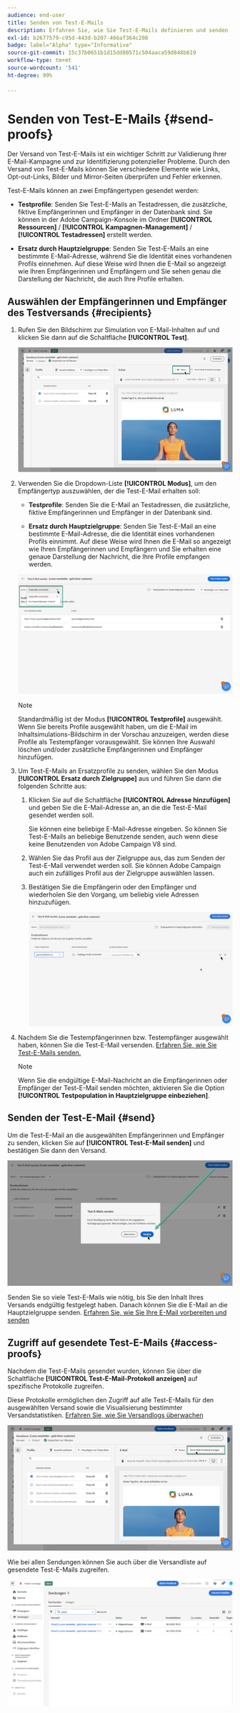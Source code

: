 ```yaml
---
audience: end-user
title: Senden von Test-E-Mails
description: Erfahren Sie, wie Sie Test-E-Mails definieren und senden
exl-id: b2677579-c95d-443d-b207-466af364c208
badge: label="Alpha" type="Informative"
source-git-commit: 15c37b0651b1d15dd80571c504aaca59d848b619
workflow-type: tm+mt
source-wordcount: '541'
ht-degree: 99%

---
```


# Senden von Test-E-Mails {#send-proofs}

Der Versand von Test-E-Mails ist ein wichtiger Schritt zur Validierung Ihrer E-Mail-Kampagne und zur Identifizierung potenzieller Probleme. Durch den Versand von Test-E-Mails können Sie verschiedene Elemente wie Links, Opt-out-Links, Bilder und Mirror-Seiten überprüfen und Fehler erkennen.

Test-E-Mails können an zwei Empfängertypen gesendet werden:

* **Testprofile**: Senden Sie Test-E-Mails an Testadressen, die zusätzliche, fiktive Empfängerinnen und Empfänger in der Datenbank sind. Sie können in der Adobe Campaign-Konsole im Ordner **[!UICONTROL Ressourcen]** / **[!UICONTROL Kampagnen-Management]** / **[!UICONTROL Testadressen]** erstellt werden.

* **Ersatz durch Hauptzielgruppe**: Senden Sie Test-E-Mails an eine bestimmte E-Mail-Adresse, während Sie die Identität eines vorhandenen Profils einnehmen. Auf diese Weise wird Ihnen die E-Mail so angezeigt wie Ihren Empfängerinnen und Empfängern und Sie sehen genau die Darstellung der Nachricht, die auch Ihre Profile erhalten.

## Auswählen der Empfängerinnen und Empfänger des Testversands {#recipients}

1. Rufen Sie den Bildschirm zur Simulation von E-Mail-Inhalten auf und klicken Sie dann auf die Schaltfläche **[!UICONTROL Test]**.

   ![](assets/test-button.png)

1. Verwenden Sie die Dropdown-Liste **[!UICONTROL Modus]**, um den Empfängertyp auszuwählen, der die Test-E-Mail erhalten soll:

   * **Testprofile**: Senden Sie die E-Mail an Testadressen, die zusätzliche, fiktive Empfängerinnen und Empfänger in der Datenbank sind.

   * **Ersatz durch Hauptzielgruppe**: Senden Sie Test-E-Mail an eine bestimmte E-Mail-Adresse, die die Identität eines vorhandenen Profils einnimmt. Auf diese Weise wird Ihnen die E-Mail so angezeigt wie Ihren Empfängerinnen und Empfängern und Sie erhalten eine genaue Darstellung der Nachricht, die Ihre Profile empfangen werden.

   ![](assets/test-mode.png)

   >[!NOTE]
   >
   >Standardmäßig ist der Modus **[!UICONTROL Testprofile]** ausgewählt. Wenn Sie bereits Profile ausgewählt haben, um die E-Mail im Inhaltsimulations-Bildschirm in der Vorschau anzuzeigen, werden diese Profile als Testempfänger vorausgewählt. Sie können Ihre Auswahl löschen und/oder zusätzliche Empfängerinnen und Empfänger hinzufügen.

1. Um Test-E-Mails an Ersatzprofile zu senden, wählen Sie den Modus **[!UICONTROL Ersatz durch Zielgruppe]** aus und führen Sie dann die folgenden Schritte aus:

   1. Klicken Sie auf die Schaltfläche **[!UICONTROL Adresse hinzufügen]** und geben Sie die E-Mail-Adresse an, an die die Test-E-Mail gesendet werden soll.

      Sie können eine beliebige E-Mail-Adresse eingeben. So können Sie Test-E-Mails an beliebige Benutzende senden, auch wenn diese keine Benutzenden von Adobe Campaign V8 sind.

   1. Wählen Sie das Profil aus der Zielgruppe aus, das zum Senden der Test-E-Mail verwendet werden soll. Sie können Adobe Campaign auch ein zufälliges Profil aus der Zielgruppe auswählen lassen.

   1. Bestätigen Sie die Empfängerin oder den Empfänger und wiederholen Sie den Vorgang, um beliebig viele Adressen hinzuzufügen.

      ![](assets/substitution.png)

1. Nachdem Sie die Testempfängerinnen bzw. Testempfänger ausgewählt haben, können Sie die Test-E-Mail versenden. [Erfahren Sie, wie Sie Test-E-Mails senden.](#send)

   >[!NOTE]
   >
   >Wenn Sie die endgültige E-Mail-Nachricht an die Empfängerinnen oder Empfänger der Test-E-Mail senden möchten, aktivieren Sie die Option **[!UICONTROL Testpopulation in Hauptzielgruppe einbeziehen]**.

## Senden der Test-E-Mail {#send}

Um die Test-E-Mail an die ausgewählten Empfängerinnen und Empfänger zu senden, klicken Sie auf **[!UICONTROL Test-E-Mail senden]** und bestätigen Sie dann den Versand.

![](assets/send-proof.png)

Senden Sie so viele Test-E-Mails wie nötig, bis Sie den Inhalt Ihres Versands endgültig festgelegt haben. Danach können Sie die E-Mail an die Hauptzielgruppe senden. [Erfahren Sie, wie Sie Ihre E-Mail vorbereiten und senden](../monitor/prepare-send.md)

## Zugriff auf gesendete Test-E-Mails {#access-proofs}

Nachdem die Test-E-Mails gesendet wurden, können Sie über die Schaltfläche **[!UICONTROL Test-E-Mail-Protokoll anzeigen]** auf spezifische Protokolle zugreifen.

Diese Protokolle ermöglichen den Zugriff auf alle Test-E-Mails für den ausgewählten Versand sowie die Visualisierung bestimmter Versandstatistiken. [Erfahren Sie, wie Sie Versandlogs überwachen](../monitor/delivery-logs.md)

![](assets/proof-log.png)

Wie bei allen Sendungen können Sie auch über die Versandliste auf gesendete Test-E-Mails zugreifen.

![](assets/delivery-list.png)
